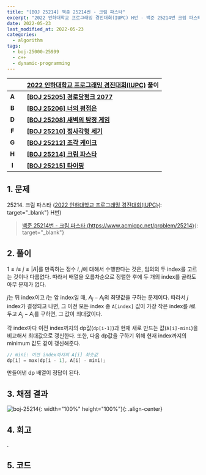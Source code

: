 ```yaml
---
title: "[BOJ 25214] 백준 25214번 - 크림 파스타"
excerpt: "2022 인하대학교 프로그래밍 경진대회(IUPC) H번 - 백준 25214번 크림 파스타 풀이"
date: 2022-05-23
last_modified_at: 2022-05-23
categories:
  - algorithm
tags:
  - boj-25000-25999
  - c++
  - dynamic-programming
---
```


|||[2022 인하대학교 프로그래밍 경진대회(IUPC)](https://burningfalls.github.io/contest/iupc-baekjoon-contest/) 풀이|
|:---:|:---:|:---|
|**A**||**[[BOJ 25205] 경로당펑크 2077](https://burningfalls.github.io/algorithm/boj-25205/)**|
|**B**||**[[BOJ 25206] 너의 평점은](https://burningfalls.github.io/algorithm/boj-25206/)**|
|**D**||**[[BOJ 25208] 새벽의 탐정 게임](https://burningfalls.github.io/algorithm/boj-25208/)**|
|**F**||**[[BOJ 25210] 정사각형 세기](https://burningfalls.github.io/algorithm/boj-25210/)**|
|**G**||**[[BOJ 25212] 조각 케이크](https://burningfalls.github.io/algorithm/boj-25212/)**|
|**H**||**[[BOJ 25214] 크림 파스타](https://burningfalls.github.io/algorithm/boj-25214/)**|
|**I**||**[[BOJ 25215] 타이핑](https://burningfalls.github.io/algorithm/boj-25215/)**|

## 1. 문제
$25214$. 크림 파스타 ([2022 인하대학교 프로그래밍 경진대회(IUPC)](https://burningfalls.github.io/contest/iupc-baekjoon-contest/){: target="_blank"} H번)

> [백준 25214번 - 크림 파스타 (https://www.acmicpc.net/problem/25214)](https://www.acmicpc.net/problem/25214){: target="_blank"}

## 2. 풀이

$1\leq i \leq \ j \leq |A|$를 만족하는 정수 $i,\;j$에 대해서 수행한다는 것은, 임의의 두 index를 고르는 것이나 다름없다. 따라서 배열을 오름차순으로 정렬한 후에 두 개의 index를 골라도 아무 문제가 없다.

$j$는 뒤 index이고 $i$는 앞 index일 때, $A_j-A_i$의 최댓값을 구하는 문제이다. 따라서 $j$ index가 결정되고 나면, 그 이전 모든 index 중 `A[index]` 값이 가장 작은 index를 $i$로 두고 $A_j-A_i$를 구하면, 그 값이 최대값이다.

각 index마다 이전 index까지의 dp값(`dp[i-1]`)과 현재 새로 만드는 값(`A[i]-mini`)을 비교해서 최대값으로 갱신한다. 또한, 다음 dp값을 구하기 위해 현재 index까지의 minimum 값도 같이 갱신해준다.

```cpp
// mini: 이전 index까지의 A[i] 최솟값
dp[i] = max(dp[i - 1], A[i] - mini);
```

만들어낸 dp 배열이 정답이 된다.

## 3. 채점 결과

![boj-25214](https://user-images.githubusercontent.com/30232837/169728582-66efa980-6954-452c-ae70-7240c21708f7.png "boj-25214"){: width="100%" height="100%"}{: .align-center}

## 4. 회고

.

## 5. 코드

<script src="https://gist.github.com/BurningFalls/e39e8aaa216396a165dd8b7951daebe0.js"></script>